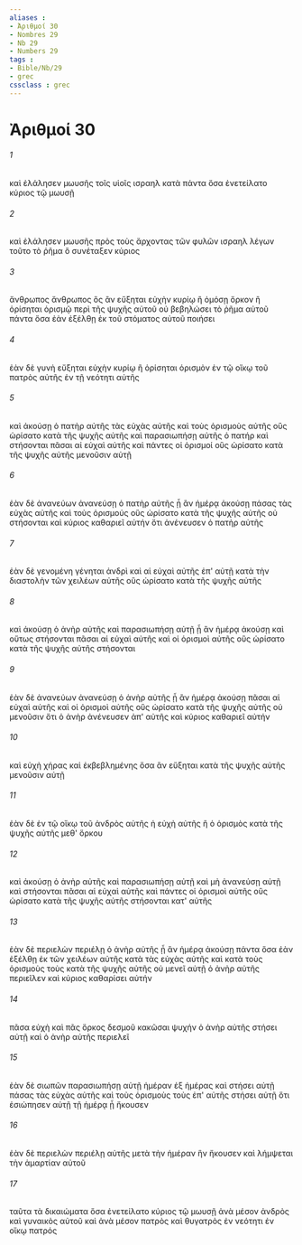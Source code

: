 ```yaml
---
aliases : 
- Ἀριθμοί 30
- Nombres 29
- Nb 29
- Numbers 29
tags : 
- Bible/Nb/29
- grec
cssclass : grec
---
```


# Ἀριθμοί 30

###### 1
καὶ ἐλάλησεν μωυσῆς τοῖς υἱοῖς ισραηλ κατὰ πάντα ὅσα ἐνετείλατο κύριος τῷ μωυσῇ
###### 2
καὶ ἐλάλησεν μωυσῆς πρὸς τοὺς ἄρχοντας τῶν φυλῶν ισραηλ λέγων τοῦτο τὸ ῥῆμα ὃ συνέταξεν κύριος
###### 3
ἄνθρωπος ἄνθρωπος ὃς ἂν εὔξηται εὐχὴν κυρίῳ ἢ ὀμόσῃ ὅρκον ἢ ὁρίσηται ὁρισμῷ περὶ τῆς ψυχῆς αὐτοῦ οὐ βεβηλώσει τὸ ῥῆμα αὐτοῦ πάντα ὅσα ἐὰν ἐξέλθῃ ἐκ τοῦ στόματος αὐτοῦ ποιήσει
###### 4
ἐὰν δὲ γυνὴ εὔξηται εὐχὴν κυρίῳ ἢ ὁρίσηται ὁρισμὸν ἐν τῷ οἴκῳ τοῦ πατρὸς αὐτῆς ἐν τῇ νεότητι αὐτῆς
###### 5
καὶ ἀκούσῃ ὁ πατὴρ αὐτῆς τὰς εὐχὰς αὐτῆς καὶ τοὺς ὁρισμοὺς αὐτῆς οὓς ὡρίσατο κατὰ τῆς ψυχῆς αὐτῆς καὶ παρασιωπήσῃ αὐτῆς ὁ πατήρ καὶ στήσονται πᾶσαι αἱ εὐχαὶ αὐτῆς καὶ πάντες οἱ ὁρισμοί οὓς ὡρίσατο κατὰ τῆς ψυχῆς αὐτῆς μενοῦσιν αὐτῇ
###### 6
ἐὰν δὲ ἀνανεύων ἀνανεύσῃ ὁ πατὴρ αὐτῆς ᾗ ἂν ἡμέρᾳ ἀκούσῃ πάσας τὰς εὐχὰς αὐτῆς καὶ τοὺς ὁρισμούς οὓς ὡρίσατο κατὰ τῆς ψυχῆς αὐτῆς οὐ στήσονται καὶ κύριος καθαριεῖ αὐτήν ὅτι ἀνένευσεν ὁ πατὴρ αὐτῆς
###### 7
ἐὰν δὲ γενομένη γένηται ἀνδρὶ καὶ αἱ εὐχαὶ αὐτῆς ἐπ' αὐτῇ κατὰ τὴν διαστολὴν τῶν χειλέων αὐτῆς οὓς ὡρίσατο κατὰ τῆς ψυχῆς αὐτῆς
###### 8
καὶ ἀκούσῃ ὁ ἀνὴρ αὐτῆς καὶ παρασιωπήσῃ αὐτῇ ᾗ ἂν ἡμέρᾳ ἀκούσῃ καὶ οὕτως στήσονται πᾶσαι αἱ εὐχαὶ αὐτῆς καὶ οἱ ὁρισμοὶ αὐτῆς οὓς ὡρίσατο κατὰ τῆς ψυχῆς αὐτῆς στήσονται
###### 9
ἐὰν δὲ ἀνανεύων ἀνανεύσῃ ὁ ἀνὴρ αὐτῆς ᾗ ἂν ἡμέρᾳ ἀκούσῃ πᾶσαι αἱ εὐχαὶ αὐτῆς καὶ οἱ ὁρισμοὶ αὐτῆς οὓς ὡρίσατο κατὰ τῆς ψυχῆς αὐτῆς οὐ μενοῦσιν ὅτι ὁ ἀνὴρ ἀνένευσεν ἀπ' αὐτῆς καὶ κύριος καθαριεῖ αὐτήν
###### 10
καὶ εὐχὴ χήρας καὶ ἐκβεβλημένης ὅσα ἂν εὔξηται κατὰ τῆς ψυχῆς αὐτῆς μενοῦσιν αὐτῇ
###### 11
ἐὰν δὲ ἐν τῷ οἴκῳ τοῦ ἀνδρὸς αὐτῆς ἡ εὐχὴ αὐτῆς ἢ ὁ ὁρισμὸς κατὰ τῆς ψυχῆς αὐτῆς μεθ' ὅρκου
###### 12
καὶ ἀκούσῃ ὁ ἀνὴρ αὐτῆς καὶ παρασιωπήσῃ αὐτῇ καὶ μὴ ἀνανεύσῃ αὐτῇ καὶ στήσονται πᾶσαι αἱ εὐχαὶ αὐτῆς καὶ πάντες οἱ ὁρισμοὶ αὐτῆς οὓς ὡρίσατο κατὰ τῆς ψυχῆς αὐτῆς στήσονται κατ' αὐτῆς
###### 13
ἐὰν δὲ περιελὼν περιέλῃ ὁ ἀνὴρ αὐτῆς ᾗ ἂν ἡμέρᾳ ἀκούσῃ πάντα ὅσα ἐὰν ἐξέλθῃ ἐκ τῶν χειλέων αὐτῆς κατὰ τὰς εὐχὰς αὐτῆς καὶ κατὰ τοὺς ὁρισμοὺς τοὺς κατὰ τῆς ψυχῆς αὐτῆς οὐ μενεῖ αὐτῇ ὁ ἀνὴρ αὐτῆς περιεῖλεν καὶ κύριος καθαρίσει αὐτήν
###### 14
πᾶσα εὐχὴ καὶ πᾶς ὅρκος δεσμοῦ κακῶσαι ψυχήν ὁ ἀνὴρ αὐτῆς στήσει αὐτῇ καὶ ὁ ἀνὴρ αὐτῆς περιελεῖ
###### 15
ἐὰν δὲ σιωπῶν παρασιωπήσῃ αὐτῇ ἡμέραν ἐξ ἡμέρας καὶ στήσει αὐτῇ πάσας τὰς εὐχὰς αὐτῆς καὶ τοὺς ὁρισμοὺς τοὺς ἐπ' αὐτῆς στήσει αὐτῇ ὅτι ἐσιώπησεν αὐτῇ τῇ ἡμέρᾳ ᾗ ἤκουσεν
###### 16
ἐὰν δὲ περιελὼν περιέλῃ αὐτῆς μετὰ τὴν ἡμέραν ἣν ἤκουσεν καὶ λήμψεται τὴν ἁμαρτίαν αὐτοῦ
###### 17
ταῦτα τὰ δικαιώματα ὅσα ἐνετείλατο κύριος τῷ μωυσῇ ἀνὰ μέσον ἀνδρὸς καὶ γυναικὸς αὐτοῦ καὶ ἀνὰ μέσον πατρὸς καὶ θυγατρὸς ἐν νεότητι ἐν οἴκῳ πατρός
